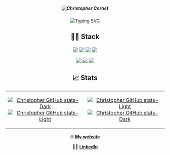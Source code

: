 ##### <p align="center">![Christopher Cornet](https://user-images.githubusercontent.com/115154379/216736487-6f4e37eb-3f68-4082-99e9-0e7d4122fff0.png) </p>

<p align="center"> <a href="Typing"><img src="https://readme-typing-svg.demolab.com?font=Fira+Code&weight=600&duration=4000&pause=100&color=2E77F7&center=true&width=435&lines=Student+in+web+development+%F0%9F%8E%93;at+La+Plateforme+%F0%9F%93%9A;Goal%3A+Full Stack+Developer+%F0%9F%96%A5%EF%B8%8F" alt="Typing SVG" /></a> </p>
  
## <p align="center"> 👨‍💻 Stack </p>

<div align="center">

  <a href="https://www.python.org/" target="_blank">![](https://img.shields.io/badge/Python-3776AB?style=for-the-badge&logo=python&logoColor=white)</a>
  <a href="https://developer.mozilla.org/fr/docs/Web/JavaScript" target="_blank">![](https://img.shields.io/badge/JavaScript-323330?style=for-the-badge&logo=javascript&logoColor=F7DF1E)</a>
  <a href="https://www.mysql.com/fr/" target="_blank">![](https://img.shields.io/badge/MySQL-00000F?style=for-the-badge&logo=mysql&logoColor=white)</a>
  <a href="https://learn.microsoft.com/fr-fr/dotnet/csharp/" target="_blank">![](https://img.shields.io/badge/C%23-239120?style=for-the-badge&logo=c-sharp&logoColor=white)</a>
  
</div>

<div align="center">

  <a href="https://developer.mozilla.org/fr/docs/Web/HTML" target="_blank">![](https://img.shields.io/badge/HTML5-E34F26?style=for-the-badge&logo=html5&logoColor=white)</a>
  <a href="https://developer.mozilla.org/fr/docs/Web/CSS" target="_blank">![](https://img.shields.io/badge/CSS3-1572B6?style=for-the-badge&logo=css3&logoColor=white)</a>
  <a href="https://git-scm.com/" target="_blank">![](https://img.shields.io/badge/GIT-E44C30?style=for-the-badge&logo=git&logoColor=white)</a>

</div>

## <p align="center"> 📈 Stats </p> 
<table align="center"><tr><td align="center" width="50%">

<!-- Dark Mode & Light Mode -->
[![Christopher GitHub stats-Dark](https://github-readme-stats.vercel.app/api?username=christopher-cornet&show_icons=true&layout=compact&theme=dark#gh-dark-mode-only)](https://github.com/christopher-cornet#gh-dark-mode-only)
[![Christopher GitHub stats-Light](https://github-readme-stats.vercel.app/api?username=christopher-cornet&show_icons=true&layout=compact&theme=default#gh-light-mode-only)](https://github.com/christopher-cornet#gh-light-mode-only)
  
</td><td align="center" width="50%">

[![Christopher GitHub stats-Light](https://github-readme-stats.vercel.app/api/top-langs/?username=christopher-cornet&show_icons=true&layout=compact&theme=default#gh-light-mode-only)](https://github.com/christopher-cornet#gh-light-mode-only)
[![Christopher GitHub stats-Dark](https://github-readme-stats.vercel.app/api/top-langs/?username=christopher-cornet&show_icons=true&layout=compact&theme=dark#gh-dark-mode-only)](https://github.com/christopher-cornet#gh-dark-mode-only)
  
</td></tr></table> 

<p align="center"> 🌐 <a href="https://christopher-cornet.students-laplateforme.io/" target="_blank"> <b> My website </b> </a> </p>
<p align="center"> 👨‍💼  <a href="https://www.linkedin.com/in/christopher-cornet/" target="_blank"> <b> LinkedIn </b> </a> </p>
